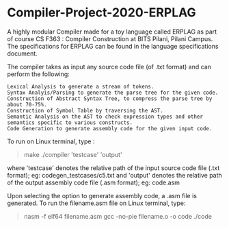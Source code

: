 # Compiler-Project-2020-ERPLAG
A highly modular Compiler made for a toy language called ERPLAG as part of course CS F363 : Compiler Construction at BITS Pilani, Pilani Campus.
The specifications for ERPLAG can be found in the language specifications document. 

The compiler takes as input any source code file (of .txt format) and can perform the following:
   
    Lexical Analysis to generate a stream of tokens.
    Syntax Analyis/Parsing to generate the parse tree for the given code.
    Construction of Abstract Syntax Tree, to compress the parse tree by about 70-75%.
    Construction of Symbol Table by traversing the AST.
    Semantic Analysis on the AST to check expression types and other semantics specific to various constructs.
    Code Generation to generate assembly code for the given input code.
 

To run on Linux terminal, type :
> make
> ./compiler 'testcase' 'output'
    
where 'testcase' denotes the relative path of the input source code file (.txt format); eg: codegen_testcases/c5.txt
and 'output' denotes the relative path of the output assembly code file (.asm format); eg: code.asm

Upon selecting the option to generate assembly code, a .asm file is generated.
To run the filename.asm file on Linux terminal, type:
> nasm -f elf64 filename.asm
> gcc -no-pie filename.o -o code
> ./code
